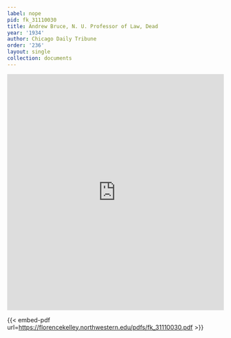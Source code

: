 ```yaml
---
label: nope
pid: fk_31110030
title: Andrew Bruce, N. U. Professor of Law, Dead
year: '1934'
author: Chicago Daily Tribune
order: '236'
layout: single
collection: documents
---
```

<iframe src="https://northwestern.app.box.com/embed/s/4u2qx2c546mf0drv4cz9b6o6fn4o5mv1?sortColumn=date&view=list" width="100%" height="550" frameborder="0" allowfullscreen webkitallowfullscreen msallowfullscreen></iframe>


{{< embed-pdf url=https://florencekelley.northwestern.edu/pdfs/fk_31110030.pdf >}}